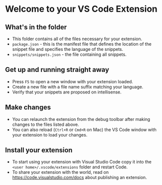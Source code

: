 # Welcome to your VS Code Extension

## What's in the folder

*   This folder contains all of the files necessary for your extension.
*   `package.json` - this is the manifest file that defines the location of the snippet file
    and specifies the language of the snippets.
*   `snippets/snippets.json` - the file containing all snippets.

## Get up and running straight away

*   Press `F5` to open a new window with your extension loaded.
*   Create a new file with a file name suffix matching your language.
*   Verify that your snippets are proposed on intellisense.

## Make changes

*   You can relaunch the extension from the debug toolbar after making changes to the files listed above.
*   You can also reload (`Ctrl+R` or `Cmd+R` on Mac) the VS Code window with your extension to load your changes.

## Install your extension

*   To start using your extension with Visual Studio Code copy it into the `<user home>/.vscode/extensions` folder and restart Code.
*   To share your extension with the world, read on https://code.visualstudio.com/docs about publishing an extension.
